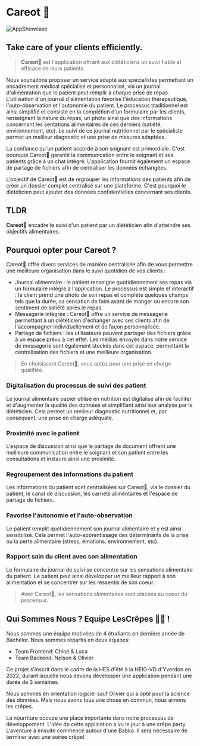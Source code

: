 # **Careot 🥕**

![AppShowcase](https://user-images.githubusercontent.com/43602144/186604452-ca0b63d2-6022-4fe9-a1b1-816c138368c4.jpg)

## Take care of your clients efficiently.

>**Careot**🥕 est l'application offrant aux diététiciens un suivi fiable et efficace de leurs patients.

Nous souhaitons proposer un service adapté aux spécialistes permettant un encadrement médical spécialisé et personnalisé, via un journal d'alimentation que le patient peut remplir à chaque prise de repas. L'utilisation d'un journal d'alimentation favorise l'éducation thérapeutique, l'auto-observation et l'autonomie du patient. Le processus traditionnel est ainsi simplifié et consiste en la complétion d'un formulaire par les clients, renseignant la nature du repas, un photo ainsi que des informations concernant les sentations alimentaires de ces derniers (satiété, environnement, etc). Le suivi de ce journal nutritionnel par le spécialiste permet un meilleur diagnostic et une prise de mesures adaptées. 

La confiance qu'un patient accorde à son soignant est primordiale. C'est pourquoi Careot🥕 garantit la communication entre le soignant et ses patients grâce à un chat intégré. L'application fournit également un espace de partage de fichiers afin de centraliser les données échangées.

L'objectif de Careot🥕 est de regrouper les informations des patients afin de créer un dossier complet centralisé sur une plateforme. C'est pourquoi le diététicien peut ajouter des données confidentielles concernant ses clients.

## TLDR

**Careot**🥕 encadre le suivi d'un patient par un diététicien afin d'atteindre ses objectifs alimentaires. 

## Pourquoi opter pour Careot ?
Careot🥕 offre divers services de manière centralisée afin de vous permettre une meilleure organisation dans le suivi quotidien de vos clients :
- Journal alimentaire : le patient renseigne quotidiennement ses repas via un formulaire intégré à l'application. Le processus est simple et interactif : le client prend une photo de son repas et complète quelques champs tels que la durée, sa sensation de faim avant de manger ou encore son sentiment de satiété après le repas.
- Messagerie intégrée : Careot🥕 offre un service de messagerie permettant à un diététicien d'échanger avec ses clients afin de l'accompagner individuellement et de façon personnalisée.
- Partage de fichiers : les utilisateurs peuvent partager des fichiers grâce à un espace prévu à cet effet. Les médias envoyés dans notre service de messagerie sont également stockés dans cet espace, permettant la centralisation des fichiers et une meilleure organisation.

> En choisissant Careot🥕, vous optez pour une prise en charge qualifiée.

### Digitalisation du processus de suivi des patient
Le journal alimentaire papier utilisé en nutrition est digitalisé afin de faciliter et d'augmenter la qualité des données et simplifiant ainsi leur analyse par le diététicien. Cela permet un meilleur diagnostic nutritionnel et, par conséquent, une prise en charge adéquate.

### Proximité avec le patient
L'espace de discussion ainsi que le partage de document offrent une meilleure communication entre le soignant et son patient entre les consultations et instaure ainsi une proximité.

### Regroupement des informations du patient
Les informations du patient sont centralisées sur Careot🥕, via le dossier du patient, le canal de discussion, les carnets alimentaires et l'espace de partage de fichiers.

### Favorise l'autonomie et l'auto-observation
Le patient remplit quotidiennement son journal alimentaire et y est ainsi sensibilisé. Cela permet l'auto-apprentissage des déterminants de la prise ou la perte alimentaire (stress, émotions, environnement, etc).

### Rapport sain du client avec son alimentation
Le formulaire du journal de suivi se concentre sur les sensations alimentaire du patient. Le patient peut ainsi développer un meilleur rapport à son alimentation et se concentrer sur les ressentis de son coeur.

> Avec Careot🥕, les sensations alimentaires sont placées au coeur du processus.

## Qui Sommes Nous ?  Equipe LesCrêpes 🙋‍♀️ !

Nous sommes une équipe motivées de 4 étudiants en dernière année de Bachelor. Nous sommes répartis en deux équipes:

- Team Frontend: Chloé & Luca
- Team Backend: Nelson & Olivier

Ce projet s'inscrit dans le cadre de la HES d'été à la HEIG-VD d'Yverdon en 2022, durant laquelle nous devons développer une application pendant une durée de 3 semaines.

Nous sommes en orientation logiciel sauf Olivier qui a opté pour la science des données. Mais nous avons tous une chose en commun, nous aimons les crêpes.

La nourriture occupe une place importante dans notre processus de développement. L'idée de cette application a vu le jour à une crêpe party
L'aventure a ensuite commencé autour d'une Babka. Il sera nécessaire de terminer avec une soirée crêpe!

